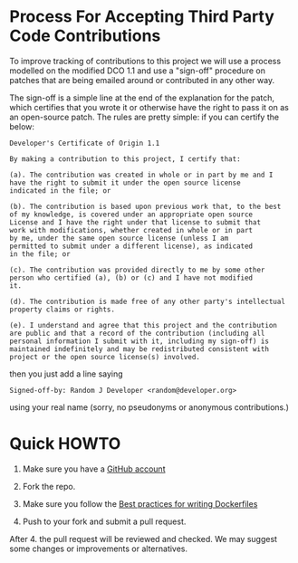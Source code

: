 # Process For Accepting Third Party Code Contributions

To improve tracking of contributions to this project we will use a process
modelled on the modified DCO 1.1 and use a "sign-off" procedure on patches that
are being emailed around or contributed in any other way.

The sign-off is a simple line at the end of the explanation for the patch,
which certifies that you wrote it or otherwise have the right to pass it on as
an open-source patch.  The rules are pretty simple: if you can certify the
below:

	Developer's Certificate of Origin 1.1

	By making a contribution to this project, I certify that:

	(a). The contribution was created in whole or in part by me and I
	have the right to submit it under the open source license
	indicated in the file; or

	(b). The contribution is based upon previous work that, to the best
	of my knowledge, is covered under an appropriate open source
	License and I have the right under that license to submit that
	work with modifications, whether created in whole or in part
	by me, under the same open source license (unless I am
	permitted to submit under a different license), as indicated
	in the file; or

	(c). The contribution was provided directly to me by some other
	person who certified (a), (b) or (c) and I have not modified
	it.

	(d). The contribution is made free of any other party's intellectual
	property claims or rights.

	(e). I understand and agree that this project and the contribution
	are public and that a record of the contribution (including all
	personal information I submit with it, including my sign-off) is
	maintained indefinitely and may be redistributed consistent with
	project or the open source license(s) involved.

then you just add a line saying

	Signed-off-by: Random J Developer <random@developer.org>

using your real name (sorry, no pseudonyms or anonymous contributions.)

# Quick HOWTO

1. Make sure you have a [GitHub account](https://github.com/signup/free)

2. Fork the repo.

3. Make sure you follow the [Best practices for writing Dockerfiles](https://docs.docker.com/engine/userguide/eng-image/dockerfile_best-practices/)

4. Push to your fork and submit a pull request.

After 4. the pull request will be reviewed and checked.  We may suggest some
changes or improvements or alternatives.
